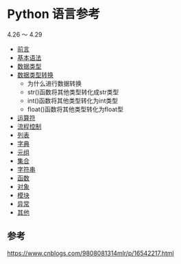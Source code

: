 
# Python 语言参考
4.26 ～ 4.29

* [前言](README.md)
* [基本语法](基本语法/基本语法.ipynb)
* [数据类型](基本语法/数据类型.ipynb)
* [数据类型转换](基本语法/数据类型转换.ipynb)
  * 为什么进行数据转换
  * str()函数将其他类型转化成str类型
  * int()函数将其他类型转化为int类型
  * float()函数将其他类型转化为float型
* [运算符](基本语法/运算符.ipynb)
* [流程控制](基本语法/流程控制.ipynb)
* [列表](基本语法/列表.ipynb)
* [字典](基本语法/字典.ipynb)
* [元组](基本语法/元组.ipynb)
* [集合](基本语法/集合.ipynb)
* [字符串](基本语法/字符串.ipynb)
* [函数](基本语法/函数.ipynb)
* [对象](基本语法/对象.ipynb)
* [模块](基本语法/模块.ipynb)
* [异常](基本语法/异常.ipynb)
* [其他](基本语法/其他.ipynb)


## 参考
https://www.cnblogs.com/9808081314mlr/p/16542217.html